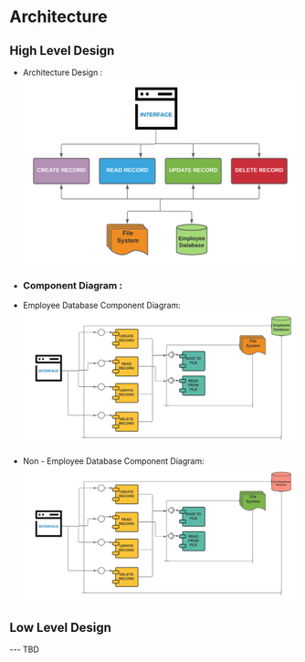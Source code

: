 # Architecture

## High Level Design 
* Architecture Design :
![Architecture](https://github.com/somyagupta-2910/LTTS_MiniProject_256203/blob/main/2_Architecture/HLD.png)
* ### Component Diagram :
* Employee Database Component Diagram:
![EmployeeComponentDiagram](https://github.com/somyagupta-2910/LTTS_MiniProject_256203/blob/main/2_Architecture/Employee_component_diagram.png)

* Non - Employee Database Component Diagram:
![NonEmployeeComponentDiagram](https://github.com/somyagupta-2910/LTTS_MiniProject_256203/blob/main/2_Architecture/Non_employee_component_diagram.png)

## Low Level Design 

--- TBD 
